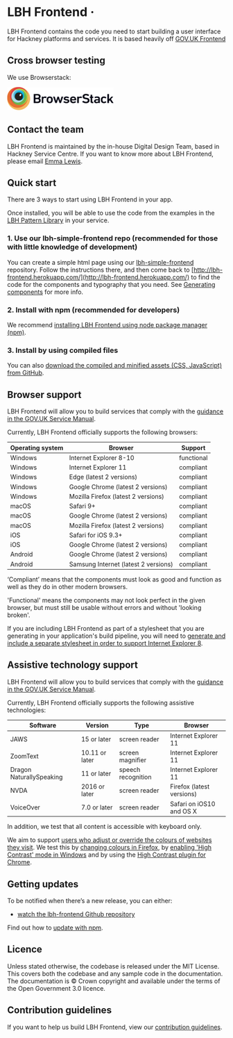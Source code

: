 # LBH Frontend ·

LBH Frontend contains the code you need to start building a user interface
for Hackney platforms and services. It is based heavily off [GOV.UK Frontend](https://github.com/alphagov/govuk-frontend)

<!-- See live examples of LBH Frontend components, and guidance on when to use
them in your service, in the [LBH Design
System](https://design-system.service.gov.uk/). -->

## Cross browser testing

We use Browserstack:

<a href="https://www.browserstack.com/"><img src="/browserstack-logo.svg" width="245" height="53"/></a>

## Contact the team

LBH Frontend is maintained by the in-house Digital Design Team, based in Hackney Service Centre. If you want to know more about LBH Frontend, please email [Emma Lewis](mailto:emma.lewis@hackney.gov.uk).

## Quick start

There are 3 ways to start using LBH Frontend in your app.

Once installed, you will be able to use the code from the examples in the
[LBH Pattern Library](https://lbh-frontend.herokuapp.com/)
in your service.

### 1. Use our lbh-simple-frontend repo (recommended for those with little knowledge of development)

You can create a simple html page using our [lbh-simple-frontend](https://github.com/LBHackney-IT/lbh-simple-frontend) repository. Follow the instructions there, and then come back to [http://lbh-frontend.herokuapp.com/](http://lbh-frontend.herokuapp.com/) to find the code for the components and typography that you need. See [Generating components](/docs/installation/generating-components.md) for more info.

### 2. Install with npm (recommended for developers)

We recommend [installing LBH Frontend using node package manager
(npm)](/docs/installation/installing-with-npm.md).

### 3. Install by using compiled files

You can also [download the compiled and minified assets (CSS, JavaScript) from
GitHub](/docs/installation/installing-from-dist.md).

## Browser support

LBH Frontend will allow you to build services that comply with the [guidance
in the GOV.UK Service Manual][service-manual-browsers].

Currently, LBH Frontend officially supports the following browsers:

| Operating system | Browser                              | Support    |
| ---------------- | ------------------------------------ | ---------- |
| Windows          | Internet Explorer 8-10               | functional |
| Windows          | Internet Explorer 11                 | compliant  |
| Windows          | Edge (latest 2 versions)             | compliant  |
| Windows          | Google Chrome (latest 2 versions)    | compliant  |
| Windows          | Mozilla Firefox (latest 2 versions)  | compliant  |
| macOS            | Safari 9+                            | compliant  |
| macOS            | Google Chrome (latest 2 versions)    | compliant  |
| macOS            | Mozilla Firefox (latest 2 versions)  | compliant  |
| iOS              | Safari for iOS 9.3+                  | compliant  |
| iOS              | Google Chrome (latest 2 versions)    | compliant  |
| Android          | Google Chrome (latest 2 versions)    | compliant  |
| Android          | Samsung Internet (latest 2 versions) | compliant  |

‘Compliant’ means that the components must look as good and function as well as
they do in other modern browsers.

'Functional' means the components may not look perfect in the given browser, but
must still be usable without errors and without 'looking broken'.

If you are including LBH Frontend as part of a stylesheet that you are
generating in your application's build pipeline, you will need to [generate and
include a separate stylesheet in order to support Internet Explorer
8](docs/installation/supporting-internet-explorer-8.md).

[service-manual-browsers]: https://www.gov.uk/service-manual/technology/designing-for-different-browsers-and-devices#browsers-to-test-in

## Assistive technology support

LBH Frontend will allow you to build services that comply with the [guidance
in the GOV.UK Service Manual][service-manual-assistive-technologies].

Currently, LBH Frontend officially supports the following assistive technologies:

| Software                 | Version        | Type               | Browser                   |
| ------------------------ | -------------- | ------------------ | ------------------------- |
| JAWS                     | 15 or later    | screen reader      | Internet Explorer 11      |
| ZoomText                 | 10.11 or later | screen magnifier   | Internet Explorer 11      |
| Dragon NaturallySpeaking | 11 or later    | speech recognition | Internet Explorer 11      |
| NVDA                     | 2016 or later  | screen reader      | Firefox (latest versions) |
| VoiceOver                | 7.0 or later   | screen reader      | Safari on iOS10 and OS X  |

In addition, we test that all content is accessible with keyboard only.

We aim to support [users who adjust or override the colours of websites they visit][how-users-change-colours-on-websites]. We test this by [changing colours in Firefox][changing-colours-in-firefox], by [enabling 'High Contrast' mode in Windows][enabling-high-contrast-mode-in-windows] and by using the [High Contrast plugin for Chrome][high-contrast-plugin-for-chrome].

[service-manual-assistive-technologies]: https://www.gov.uk/service-manual/technology/testing-with-assistive-technologies#what-to-test
[changing-colours-in-firefox]: https://support.mozilla.org/en-US/kb/change-fonts-and-colors-websites-use
[enabling-high-contrast-mode-in-windows]: https://support.microsoft.com/en-gb/help/13862/windows-use-high-contrast-mode
[high-contrast-plugin-for-chrome]: https://chrome.google.com/webstore/detail/high-contrast/djcfdncoelnlbldjfhinnjlhdjlikmph?hl=en-US
[how-users-change-colours-on-websites]: https://accessibility.blog.gov.uk/2017/03/27/how-users-change-colours-on-websites/

## Getting updates

To be notified when there’s a new release, you can either:

- [watch the lbh-frontend Github repository](https://help.github.com/en/articles/watching-and-unwatching-repositories)

Find out how to [update with npm](https://github.com/LBHackney-IT/LBH-frontend/blob/master/docs/installation/updating-with-npm.md).

## Licence

Unless stated otherwise, the codebase is released under the MIT License. This
covers both the codebase and any sample code in the documentation. The
documentation is &copy; Crown copyright and available under the terms of the
Open Government 3.0 licence.

## Contribution guidelines

If you want to help us build LBH Frontend, view our [contribution
guidelines](CONTRIBUTING.md).
